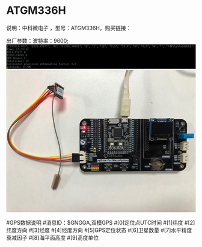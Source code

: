# ATGM336H

说明：中科微电子 ，型号：ATGM336H，购买链接：

出厂参数：波特率：9600;
![ATGM336H](https://github.com/01studio-lab/pyIOT/blob/master/7.GPS(%E5%8C%97%E6%96%97)/ATGM336H/Wire(%E6%8E%A5%E7%BA%BF%E5%9B%BE)/Result.png)
![Wire](https://github.com/01studio-lab/pyIOT/blob/master/7.GPS(%E5%8C%97%E6%96%97)/ATGM336H/Wire(%E6%8E%A5%E7%BA%BF%E5%9B%BE)/Wire.jpg)

#GPS数据说明
#消息ID：$GNGGA,双模GPS
#[0]定位点UTC时间
#[1]纬度
#[2]纬度方向
#[3]经度
#[4]经度方向
#[5]GPS定位状态
#[6]卫星数量
#[7]水平精度衰减因子
#[8]海平面高度
#[9]高度单位

